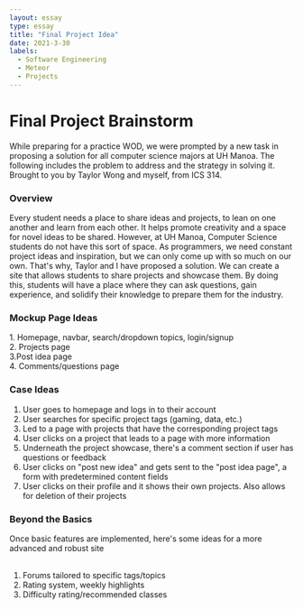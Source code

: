 ```yaml
---
layout: essay
type: essay
title: "Final Project Idea"
date: 2021-3-30
labels:
  - Software Engineering
  - Meteor
  - Projects
---
```

<h1>Final Project Brainstorm</h1>
While preparing for a practice WOD, we were prompted by a new task in proposing a solution for all computer science majors at UH Manoa. The following includes
the problem to address and the strategy in solving it. Brought to you by Taylor Wong and myself, from ICS 314.

<h3>Overview</h3>
Every student needs a place to share ideas and projects, to lean on one another and learn from each other. It helps promote creativity and a space for novel ideas
to be shared. However, at UH Manoa, Computer Science students do not have this sort of space. As programmers, we need constant project ideas and inspiration, but we can only
come up with so much on our own. That's why, Taylor and I have proposed a solution. We can create a site that allows students to share projects and showcase them. 
By doing this, students will have a place where they can ask questions, gain experience, and solidify their knowledge to prepare them for the industry.

<h3>Mockup Page Ideas</h3>
1. Homepage, navbar, search/dropdown topics, login/signup<br>
2. Projects page<br>
3.Post idea page<br>
4. Comments/questions page<br>

<h3>Case Ideas</h3>

1. User goes to homepage and logs in to their account<br>
2. User searches for specific project tags (gaming, data, etc.)<br>
3. Led to a page with projects that have the corresponding project tags<br>
4. User clicks on a project that leads to a page with more information<br>
5. Underneath the project showcase, there's a comment section if user has questions or feedback<br>
6. User clicks on "post new idea" and gets sent to the "post idea page", a form with predetermined content fields<br>
7. User clicks on their profile and it shows their own projects. Also allows for deletion of their projects<br>



<h3>Beyond the Basics</h3>
Once basic features are implemented, here's some ideas for a more advanced and robust site<br><br>

1. Forums tailored to specific tags/topics<br>
2. Rating system, weekly highlights<br>
3. Difficulty rating/recommended classes<br>

